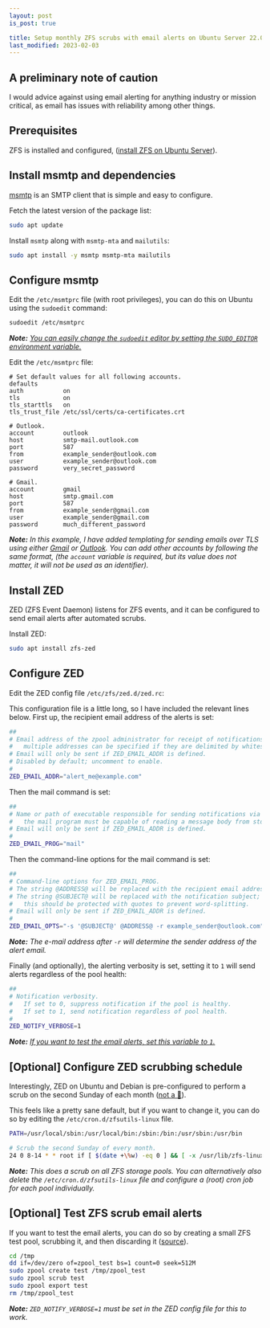 ```yaml
---
layout: post
is_post: true

title: Setup monthly ZFS scrubs with email alerts on Ubuntu Server 22.04
last_modified: 2023-02-03
---
```

## A preliminary note of caution
I would advice against using email alerting for anything industry or mission critical, as email has issues with reliability among other things.

## Prerequisites
ZFS is installed and configured, ([install ZFS on Ubuntu Server](https://ubuntu.com/tutorials/setup-zfs-storage-pool)).

## Install msmtp and dependencies
[msmtp](https://marlam.de/msmtp/) is an SMTP client that is simple and easy to configure.

Fetch the latest version of the package list:
```bash
sudo apt update
```

Install `msmtp` along with `msmtp-mta` and `mailutils`:
```bash
sudo apt install -y msmtp msmtp-mta mailutils
```

## Configure msmtp
Edit the `/etc/msmtprc` file (with root privileges), you can do this on Ubuntu using the `sudoedit` command:
```bash
sudoedit /etc/msmtprc
```

***Note:** [You can easily change the `sudoedit` editor by setting the `SUDO_EDITOR` environment variable.](https://web.archive.org/web/20230202181924/https://linuxconfig.org/how-to-edit-a-system-file-with-sudoedit-preserving-the-invoking-user-environment)*

Edit the `/etc/msmtprc` file:
```
# Set default values for all following accounts.
defaults
auth           on
tls            on
tls_starttls   on
tls_trust_file /etc/ssl/certs/ca-certificates.crt

# Outlook.
account        outlook
host           smtp-mail.outlook.com
port           587
from           example_sender@outlook.com
user           example_sender@outlook.com
password       very_secret_password

# Gmail.
account        gmail
host           smtp.gmail.com
port           587
from           example_sender@gmail.com
user           example_sender@gmail.com
password       much_different_password
```

***Note:** In this example, I have added templating for sending emails over TLS using either [Gmail](https://web.archive.org/web/20230202191939/https://support.google.com/mail/answer/7126229) or [Outlook](https://web.archive.org/web/20230202191935/https://support.microsoft.com/en-us/office/pop-imap-and-smtp-settings-for-outlook-com-d088b986-291d-42b8-9564-9c414e2aa040). You can add other accounts by following the same format, (the `account` variable is required, but its value does not matter, it will not be used as an identifier).*

## Install ZED
ZED (ZFS Event Daemon) listens for ZFS events, and it can be configured to send email alerts after automated scrubs.

Install ZED:

```bash
sudo apt install zfs-zed
```

## Configure ZED
Edit the ZED config file `/etc/zfs/zed.d/zed.rc`:

This configuration file is a little long, so I have included the relevant lines below. First up, the recipient email address of the alerts is set:

```bash
##
# Email address of the zpool administrator for receipt of notifications;
#   multiple addresses can be specified if they are delimited by whitespace.
# Email will only be sent if ZED_EMAIL_ADDR is defined.
# Disabled by default; uncomment to enable.
#
ZED_EMAIL_ADDR="alert_me@example.com"
```

Then the mail command is set:

```bash
##
# Name or path of executable responsible for sending notifications via email;
#   the mail program must be capable of reading a message body from stdin.
# Email will only be sent if ZED_EMAIL_ADDR is defined.
#
ZED_EMAIL_PROG="mail"
```

Then the command-line options for the mail command is set:

```bash
##
# Command-line options for ZED_EMAIL_PROG.
# The string @ADDRESS@ will be replaced with the recipient email address(es).
# The string @SUBJECT@ will be replaced with the notification subject;
#   this should be protected with quotes to prevent word-splitting.
# Email will only be sent if ZED_EMAIL_ADDR is defined.
#
ZED_EMAIL_OPTS="-s '@SUBJECT@' @ADDRESS@ -r example_sender@outlook.com"
```

***Note:** The e-mail address after `-r` will determine the sender address of the alert email.*

Finally (and optionally), the alerting verbosity is set, setting it to `1` will send alerts regardless of the pool health:
```bash
##
# Notification verbosity.
#   If set to 0, suppress notification if the pool is healthy.
#   If set to 1, send notification regardless of pool health.
#
ZED_NOTIFY_VERBOSE=1
```

***Note:** [If you want to test the email alerts, set this variable to `1`.](#optional-test-zfs-scrub-email-alerts)*

## [Optional] Configure ZED scrubbing schedule
Interestingly, ZED on Ubuntu and Debian is pre-configured to perform a scrub on the second Sunday of each month ([not a 🐛](https://github.com/openzfs/zfs/issues/9858)).

This feels like a pretty sane default, but if you want to change it, you can do so by editing the `/etc/cron.d/zfsutils-linux` file.

```bash
PATH=/usr/local/sbin:/usr/local/bin:/sbin:/bin:/usr/sbin:/usr/bin

# Scrub the second Sunday of every month.
24 0 8-14 * * root if [ $(date +\%w) -eq 0 ] && [ -x /usr/lib/zfs-linux/scrub ]; then /usr/lib/zfs-linux/scrub; fi
```

***Note:** This does a scrub on all ZFS storage pools. You can alternatively also delete the `/etc/cron.d/zfsutils-linux` file and configure a (root) cron job for each pool individually.*

## [Optional] Test ZFS scrub email alerts
If you want to test the email alerts, you can do so by creating a small ZFS test pool, scrubbing it, and then discarding it ([source](https://web.archive.org/web/20230202235421/https://old.reddit.com/r/zfs/comments/fb8utq/how_to_test_zed_notification_emails/)).

```bash
cd /tmp
dd if=/dev/zero of=zpool_test bs=1 count=0 seek=512M
sudo zpool create test /tmp/zpool_test
sudo zpool scrub test
sudo zpool export test
rm /tmp/zpool_test
```

***Note:** `ZED_NOTIFY_VERBOSE=1` must be set in the ZED config file for this to work.*
